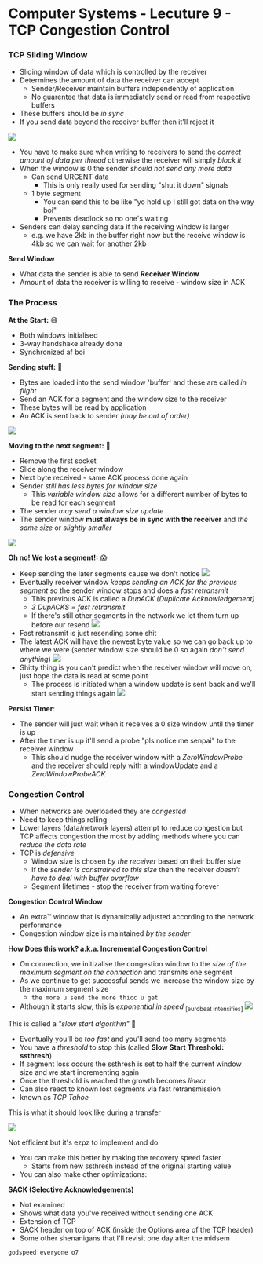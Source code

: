 
# Computer Systems - Lecuture 9 - TCP Congestion Control

### TCP Sliding Window
- Sliding window of data which is controlled by the receiver
- Determines the amount of data the receiver can accept
	- Sender/Receiver maintain buffers independently of application
	- No guarentee that data is immediately send or read from respective buffers
- These buffers should be *in sync*
- If you send data beyond the receiver buffer then it'll reject it

![](lec9/lec90.png)

- You have to make sure when writing to receivers to send the *correct amount of data per thread* otherwise the receiver will simply *block it*
- When the window is 0 the sender *should not send any more data*
	- Can send URGENT data
		- This is only really used for sending "shut it down" signals
	- 1 byte segment
		- You can send this to be like "yo hold up I still got data on the way boi"
		- Prevents deadlock so no one's waiting
- Senders can delay sending data if the receiving window is larger
	- e.g. we have 2kb in the buffer right now but the receive window is 4kb so we can wait for another 2kb

**Send Window**
- What data the sender is able to send
**Receiver Window**
- Amount of data the receiver is willing to receive - window size in ACK

### The Process
**At the Start:** :smile:
- Both windows initialised
- 3-way handshake already done
- Synchronized af boi

**Sending stuff:** :speech_balloon:
- Bytes are loaded into the send window 'buffer' and these are called *in flight*
- Send an ACK for a segment and the window size to the receiver
- These bytes will be read by application
- An ACK is sent back to sender *(may be out of order)*

![](lec9/lec92.png)

**Moving to the next segment:** :muscle:
- Remove the first socket
- Slide along the receiver window
- Next byte received - same ACK process done again
- Sender *still has less bytes for window size*
	- This *variable window size* allows for a different number of bytes to be read for each segment
- The sender *may send a window size update*
- The sender window **must always be in sync with the receiver** and *the same size* or *slightly smaller*

![](lec9/lec91.png)

**Oh no! We lost a segment!:** :scream:
- Keep sending the later segments cause we don't notice
![](lec9/lec93.png)
- Eventually receiver window *keeps sending an ACK for the previous segment* so the sender window stops and does a *fast retransmit*
	- This previous ACK is called a *DupACK (Duplicate Acknowledgement)*
	- *3 DupACKS = fast retransmit*
	- If there's still other segments in the network we let them turn up before our resend
	![](lec9/lec94.png)
- Fast retransmit is just resending some shit
- The latest ACK will have the newest byte value so we can go back up to where we were (sender window size should be 0 so again *don't send anything*)
![](lec9/lec95.png)
- Shitty thing is you can't predict when the receiver window will move on, just hope the data is read at some point
	- The process is initiated when a window update is sent back and we'll start sending things again
	![](lec9/lec96.png)

**Persist Timer**:
- The sender will just wait when it receives a 0 size window until the timer is up
- After the timer is up it'll send a probe "pls notice me senpai" to the receiver window
	- This should nudge the receiver window with a *ZeroWindowProbe* and the receiver should reply with a windowUpdate and a *ZeroWindowProbeACK*

### Congestion Control
- When networks are overloaded they are *congested*
- Need to keep things rolling
- Lower layers (data/network layers) attempt to reduce congestion but TCP affects congestion the most by adding methods where you can *reduce the data rate*
- TCP is *defensive*
	- Window size is chosen *by the receiver* based on their buffer size
	- If the *sender is constrained to this size* then the receiver *doesn't have to deal with buffer overflow*
	- Segment lifetimes - stop the receiver from waiting forever

**Congestion Control Window**
- An extra™ window that is dynamically adjusted according to the network performance
- Congestion window size is maintained *by the sender*

**How Does this work? a.k.a. Incremental Congestion Control**
- On connection, we initizalise the congestion window to the *size of the maximum segment on the connection* and transmits one segment
- As we continue to get successful sends we increase the window size by the maximum segment size
	- `the more u send the more thicc u get`
- Although it starts slow, this is *exponential in speed* <sub>[eurobeat intensifies]</sub>
![](lec9/lec97.png)

This is called a *"slow start algorithm"* :turtle:

- Eventually you'll be *too fast* and you'll send too many segments
- You have a *threshold* to stop this (called **Slow Start Threshold: ssthresh**)
- If segment loss occurs the ssthresh is set to half the current window size and we start incrementing again
- Once the threshold is reached the growth becomes *linear*
- Can also react to known lost segments via fast retransmission
- known as *TCP Tahoe*

This is what it should look like during a transfer

![](lec9/lec98.png)

Not efficient but it's ezpz to implement and do
- You can make this better by making the recovery speed faster
	- Starts from new ssthresh instead of the original starting value
- You can also make other optimizations:

**SACK (Selective Acknowledgements)**
- Not examined
- Shows what data you've received without sending one ACK
- Extension of TCP
- SACK header on top of ACK (inside the Options area of the TCP header)
- Some other shenanigans that I'll revisit one day after the midsem

```
godspeed everyone o7
```